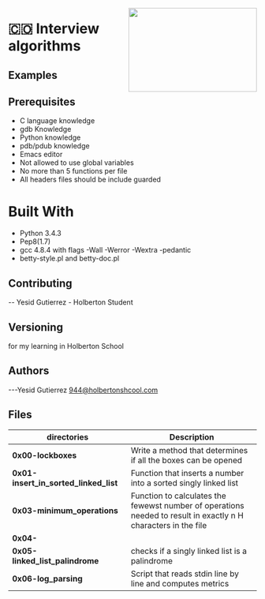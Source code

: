 <p>
<img width="260" height="170" src="https://davidjohncoleman.com/wp-djc/wp-content/uploads/2017/06/HBTN-Borderless-CMYK-Logo-Vertical-Color-Black@1200ppi-300x236.png" align="right" >
</p>




# :colombia: Interview algorithms                                                              
## Examples

## Prerequisites
- C language knowledge
- gdb Knowledge
- Python knowledge
- pdb/pdub knowledge
- Emacs editor
- Not allowed to use global variables
- No more than 5 functions per file
- All headers files should be include guarded
# Built With
- Python 3.4.3
- Pep8(1.7)
- gcc 4.8.4 with flags -Wall -Werror -Wextra -pedantic
- betty-style.pl and betty-doc.pl
## Contributing
-- Yesid Gutierrez - Holberton Student                                          
## Versioning
for my learning in Holberton School
## Authors
---Yesid Gutierrez  944@holbertonshcool.com                                    
                                                                               
## Files

|             directories               |             Description                  |
|--------------------------------| ---------------------------------------- |
|**0x00-lockboxes**| Write a method that determines if all the boxes can be opened |
|**0x01-insert_in_sorted_linked_list**| Function that inserts a number into a sorted singly linked list|
|**0x03-minimum_operations**| Function to calculates the fewewst number of operations needed to result in exactly n H characters in the file|
|**0x04-**||
|**0x05-linked_list_palindrome**|checks if a singly linked list is a palindrome|
|**0x06-log_parsing**| Script that reads stdin line by line and computes metrics|